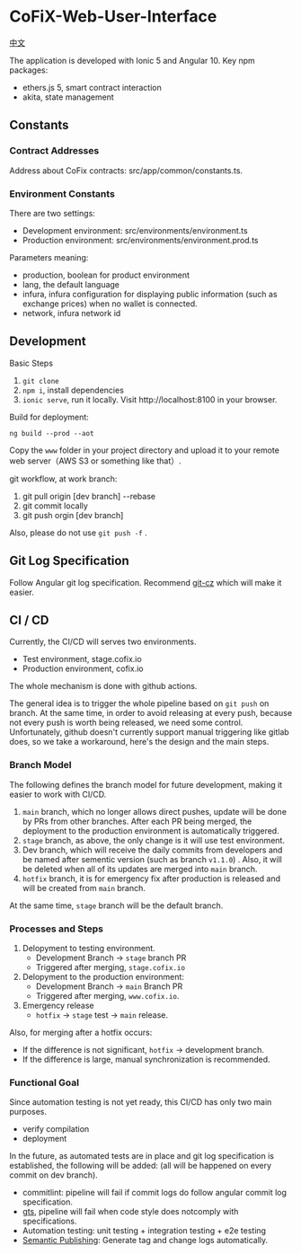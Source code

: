 # CoFiX-Web-User-Interface

[中文](https://github.com/Computable-Finance/CoFiX-Web-User-Interface/blob/main/README.md)

The application is developed with Ionic 5 and Angular 10. Key npm packages:

- ethers.js 5, smart contract interaction
- akita, state management

## Constants

### Contract Addresses

Address about CoFix contracts: src/app/common/constants.ts.

### Environment Constants

There are two settings:

- Development environment: src/environments/environment.ts
- Production environment: src/environments/environment.prod.ts

Parameters meaning:

- production, boolean for product environment
- lang, the default language
- infura, infura configuration for displaying public information (such as exchange prices) when no wallet is connected.
- network, infura network id

## Development

Basic Steps

1. `git clone`
1. `npm i`, install dependencies
1. `ionic serve`, run it locally. Visit http://localhost:8100 in your browser.

Build for deployment:

`ng build --prod --aot`

Copy the `www` folder in your project directory and upload it to your remote web server（AWS S3 or something like that）.

git workflow, at work branch:

1. git pull origin \[dev branch\] --rebase
1. git commit locally
1. git push orgin \[dev branch\]

Also, please do not use `git push -f` .

## Git Log Specification

Follow Angular git log specification. Recommend [git-cz](https://www.npmjs.com/package/git-cz) which will make it easier.

## CI / CD

Currently, the CI/CD will serves two environments.

- Test environment, stage.cofix.io
- Production environment, cofix.io

The whole mechanism is done with github actions.

The general idea is to trigger the whole pipeline based on `git push` on branch. At the same time, in order to avoid releasing at every push, because not every push is worth being released, we need some control. Unfortunately, github doesn't currently support manual triggering like gitlab does, so we take a workaround, here's the design and the main steps.

### Branch Model

The following defines the branch model for future development, making it easier to work with CI/CD.

1. `main` branch, which no longer allows direct pushes, update will be done by PRs from other branches. After each PR being merged, the deployment to the production environment is automatically triggered.
1. `stage` branch, as above, the only change is it will use test environment.
1. Dev branch, which will receive the daily commits from developers and be named after sementic version (such as branch `v1.1.0`) . Also, it will be deleted when all of its updates are merged into `main` branch.
1. `hotfix` branch, it is for emergency fix after production is released and will be created from `main` branch.

At the same time, `stage` branch will be the default branch.

### Processes and Steps

1. Delopyment to testing environment.
   - Development Branch -> `stage` branch PR
   - Triggered after merging, `stage.cofix.io`
1. Delopyment to the production environment:
   - Development Branch -> `main` Branch PR
   - Triggered after merging, `www.cofix.io`.
1. Emergency release
   - `hotfix` -> `stage` test -> `main` release.

Also, for merging after a hotfix occurs:

- If the difference is not significant, `hotfix` -> development branch.
- If the difference is large, manual synchronization is recommended.

### Functional Goal

Since automation testing is not yet ready, this CI/CD has only two main purposes.

- verify compilation
- deployment

In the future, as automated tests are in place and git log specification is established, the following will be added: (all will be happened on every commit on dev branch).

- commitlint: pipeline will fail if commit logs do follow angular commit log specification.
- [gts](https://github.com/google/gts), pipeline will fail when code style does notcomply with specifications.
- Automation testing: unit testing + integration testing + e2e testing
- [Semantic Publishing](https://semantic-release.gitbook.io/semantic-release/): Generate tag and change logs automatically.
